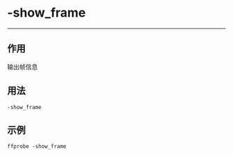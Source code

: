 # -show_frame

---

## 作用

输出帧信息

## 用法

```shell
-show_frame
```

## 示例

```shell
ffprobe -show_frame
```
